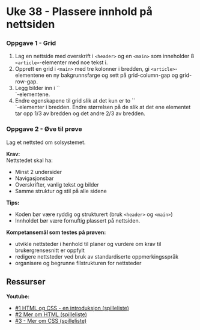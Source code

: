 # Uke 38 - Plassere innhold på nettsiden

### Oppgave 1 - Grid

1. Lag en nettside med overskrift i ``<header>`` og en ``<main>`` som inneholder 8 ``<article>``-elementer med noe tekst i.
2. Opprett en grid i ``<main>`` med tre kolonner i bredden, gi ``<article>``-elementene en ny bakgrunnsfarge og sett på grid-column-gap og grid-row-gap.
3. Legg bilder inn i ``<article>`-elementene.
4. Endre egenskapene til grid slik at det kun er to ``<article>`-elementer i bredden. Endre størrelsen på de slik at det ene elementet tar opp 1/3 av bredden og det andre 2/3 av bredden.


### Oppgave 2 - Øve til prøve

Lag et nettsted om solsystemet.  

**Krav:**  
Nettstedet skal ha:
- Minst 2 undersider
- Navigasjonsbar
- Overskrifter, vanlig tekst og bilder
- Samme struktur og stil på alle sidene

**Tips:**
- Koden bør være ryddig og strukturert (bruk ```<header>``` og ``<main>``)
- Innholdet bør være fornuftig plassert på nettsiden. 

**Kompetansemål som testes på prøven:**
- utvikle nettsteder i henhold til planer og vurdere om krav til brukergrensesnitt er oppfylt
- redigere nettsteder ved bruk av standardiserte oppmerkingsspråk
- organisere og begrunne filstrukturen for nettsteder

## Ressurser

**Youtube:**
* [#1 HTML og CSS - en introduksjon (spilleliste)](https://www.youtube.com/watch?v=WOn7vau5DEI&list=PL8WTkszC0wYcILfEPOTP9n9CwqtWBqt_Z)
* [#2 Mer om HTML (spilleliste)](https://www.youtube.com/watch?v=VHXqV8koDfo&list=PL8WTkszC0wYdxhLGXFky-dglvAqG8GKnp)
* [#3 - Mer om CSS (spilleliste)](https://www.youtube.com/watch?v=iXhROm0O1jY&index=2&list=PL8WTkszC0wYccazKcAG6OhssL9Asf_ff8)


